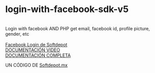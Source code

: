 # login-with-facebook-sdk-v5
<br>Login with facebook AND PHP get email, facebook id, profile picture, gender, etc
<br><br><a href="http//softdepot.mx">Facebook Login de Softdepot</a>
<br> <a href="https://www.youtube.com/watch?v=6LBdqJMInIE">DOCUMENTACIÓN VIDEO</a>
 <br><a href="http://academia.softdepot.mx/login-con-facebook/">DOCUMENTACIÓN COMPLETA</a>


UN CÓDIGO DE <a href="http://softdepot.mx">Softdepot.mx</a>
